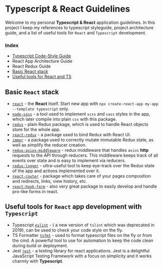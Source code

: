 # Typescript & React Guidelines

Welcome to my personal **Typescript & React** application guidelines. In this project I keep my references to typescript styleguide, project architecture guide, and a list of useful tools for `React` and `Typescript` development.

### Index

- [Typescript Code-Style Guide](TS_GUIDELINES.md)
- React App Architecture Guide
- React Redux Guide
- [Basic React stack](#basic-react-stack)
- [Useful tools for React and TS](#useful-tools-for-react-app-development-with-typescript)

## Basic `React` stack

- [`react`](https://reactjs.org/docs/create-a-new-react-app.html) - the **React** itself. Start new app with `npx create-react-app my-app --template typescript` only.
- [`node-sass`](https://create-react-app.dev/docs/adding-a-sass-stylesheet/) - a tool used to implement `scss` and `sass` styles in the app, which later compile into plain `css` with this package.
- [`redux`](https://redux.js.org/introduction/installation) - plain Redux package, which is used to handle React objects store for the whole app.
- [`react-redux`](https://react-redux.js.org/introduction/quick-start) - a package used to bind Redux with React UI.
- [`immer`](https://immerjs.github.io/immer/docs/introduction) - a package used to correctly mutate immutable Redux state, as well as simplify the reducer creation. 
- [`redux-axios-middleware`](https://github.com/svrcekmichal/redux-axios-middleware) - redux middleware that handles `axios` **http** requests to the API through reducers. This middleware keeps track of all events over state and is easy to implement via reducers.
- [`redux-logger`](https://github.com/LogRocket/redux-logger) - ultra-useful tool to keep eye-track over the Redux state of the app and actions implemented over it.
- [`react-router`](https://reactrouter.com/web/guides/quick-start) - package which takes care of your pages composition and redirects, links, view history, etc.
- [`react-hook-form`](https://react-hook-form.com/get-started/) - also very great package to easily develop and handle pro-like forms in react.

## Useful tools for `React` app development with `Typescript`

- Typescript [`eslint`](https://github.com/typescript-eslint/typescript-eslint) - ( a new version of `tslint` which was deprecated in 2019), can be used to check your code style on the fly.
- TS Formatter [`tsfmt`](https://github.com/vvakame/typescript-formatter) - used to format typescript files on the fly or from the cmd. A powerful tool to use for automation to keep the code clean during build or deployment.
- Jest [`jest`](https://jestjs.io/) - a testing library for react applications. Jest is a delightful JavaScript Testing Framework with a focus on simplicity and it works charmly with **Typescript**.
